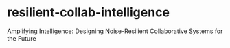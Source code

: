 # resilient-collab-intelligence
Amplifying Intelligence: Designing Noise-Resilient Collaborative Systems for the Future
